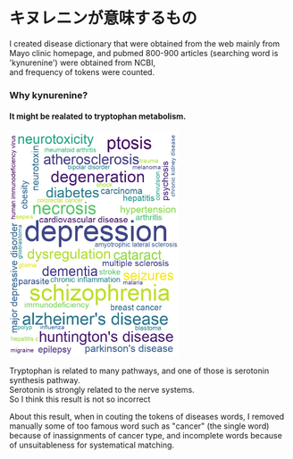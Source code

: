 # キヌレニンが意味するもの
I created disease dictionary that were obtained from the web mainly from Mayo clinic homepage, and pubmed 800-900 articles (searching word is 'kynurenine') were obtained from NCBI, <br>
and frequency of tokens were counted. <br>

<h3>Why kynurenine?<br></h3>
<h4>It might be realated to tryptophan metabolism.</h4>


<img src=./kynurenine_disease.png style='width:60%; height:60%;'></img>

Tryptophan is related to many pathways, and one of those is serotonin synthesis pathway.<br>
Serotonin is strongly related to the nerve systems.<br>
So I think this result is not so incorrect

About this result, when in couting the tokens of diseases words, I removed manually some of too famous word such as "cancer" (the single word) because of inassignments of cancer type, and incomplete words because of unsuitableness for systematical matching.<br>
